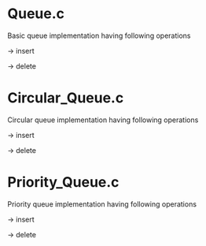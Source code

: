 # Queue.c
Basic queue implementation having following operations

-> insert

-> delete

# Circular_Queue.c
Circular queue implementation having following operations

-> insert

-> delete

# Priority_Queue.c
Priority queue implementation having following operations

-> insert

-> delete
